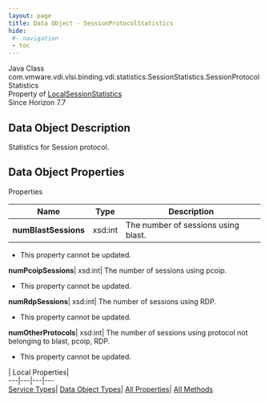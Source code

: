```yaml
---
layout: page
title: Data Object - SessionProtocolStatistics
hide:
 #- navigation
 - toc
---
```






Java Class
    com.vmware.vdi.vlsi.binding.vdi.statistics.SessionStatistics.SessionProtocolStatistics  
Property of
     [LocalSessionStatistics](vdi.statistics.SessionStatistics.LocalSessionStatistics.md#field_detail)  
Since 
    Horizon 7.7

## Data Object Description 

Statistics for Session protocol. 

## Data Object Properties

Properties

Name |  Type |  Description   
---|---|---  
**numBlastSessions**|  xsd:int|  The number of sessions using blast.   


* This property cannot be updated.

  
**numPcoipSessions**|  xsd:int|  The number of sessions using pcoip.   


* This property cannot be updated.

  
**numRdpSessions**|  xsd:int|  The number of sessions using RDP.   


* This property cannot be updated.

  
**numOtherProtocols**|  xsd:int|  The number of sessions using protocol not belonging to blast, pcoip, RDP.   


* This property cannot be updated.

  
  
  
 | Local Properties|   
---|---|---|---  
[Service Types](index-mo_types.md)| [Data Object Types](index-do_types.md)| [All Properties](index-properties.md)| [All Methods](index-methods.md)  
  
  

